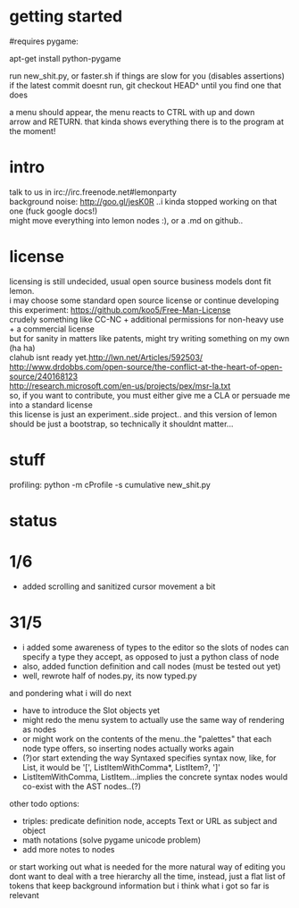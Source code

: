getting started
===
\#requires pygame:

apt-get install python-pygame

run new_shit.py, or faster.sh if things are slow for you (disables assertions)  
if the latest commit doesnt run, git checkout HEAD^ until you find one that does  

a menu should appear, the menu reacts to CTRL with up and down   
arrow and RETURN. that kinda shows everything there is to the program at the moment!  



intro
===
talk to us in irc://irc.freenode.net#lemonparty  
background noise:  http://goo.gl/jesK0R ..i kinda stopped working on that one (fuck google docs!)  
might move everything into lemon nodes :), or a .md on github..  



license
===
licensing is still undecided, usual open source business models dont fit lemon.  
i may choose some standard open source license or continue developing this experiment: <https://github.com/koo5/Free-Man-License>  
crudely something like CC-NC + additional permissions for non-heavy use +  a commercial license  
but for sanity in matters like patents, might try writing something on my own (ha ha)  
clahub isnt ready yet.http://lwn.net/Articles/592503/  
http://www.drdobbs.com/open-source/the-conflict-at-the-heart-of-open-source/240168123  
http://research.microsoft.com/en-us/projects/pex/msr-la.txt  
so, if you want to contribute, you must either give me a CLA or persuade me into a standard license  
this license is just an experiment..side project.. and this version of lemon should be just a bootstrap, so technically it shouldnt matter...



stuff
===
profiling:
python -m cProfile -s cumulative  new_shit.py 



status
===
1/6
==
* added scrolling and sanitized cursor movement a bit

31/5
==
* i added some awareness of types to the editor so the slots of nodes can specify a type they accept, as opposed to just a python class of node
* also, added function definition and call nodes (must be tested out yet)
* well, rewrote half of nodes.py, its now typed.py

and pondering what i will do next

* have to introduce the Slot objects yet
* might redo the menu system to actually use the same way of rendering as nodes
* or might work on the contents of the menu..the "palettes" that each node type offers, so inserting nodes actually works again
* (?)or start extending the way Syntaxed specifies syntax now, like, for List, it would be '[', ListItemWithComma*, ListItem?, ']'
* ListItemWithComma, ListItem...implies the concrete syntax nodes would co-exist with the AST nodes..(?)

other todo options:
* triples: predicate definition node, accepts Text or URL as subject and object
* math notations (solve pygame unicode problem)
* add more notes to nodes

or start working out what is needed for the more natural way of editing
you dont want to deal with a tree hierarchy all the time, instead,
just a flat list of tokens that keep background information
but i think what i got so far is relevant

